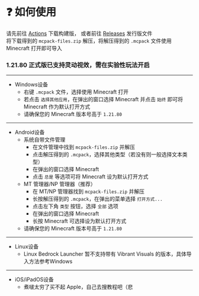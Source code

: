# ❓ 如何使用
请先前往 [Actions](https://github.com/MiaowCham/Vibrant-Visuals-Optimization/actions/workflows/compress-folders.yml) 下载构建版，
或者前往 [Releases](https://github.com/MiaowCham/Vibrant-Visuals-Optimization/releases/latest) 发行版文件<br>
将下载得到的 `mcpack-files.zip` 解压，将解压得到的 `.mcpack` 文件使用 Minecraft 打开即可导入


### 1.21.80 正式版已支持灵动视效，需在实验性玩法开启

---

- Windows设备 
    - 右键 `.mcpack` 文件，选择使用 Minecraft 打开
    - 若点击 `选择其他应用`，在弹出的窗口选择 Minecraft 并点击 `始终` 即可将 Minecraft 作为默认打开方式
    - 请确保您的 Minecraft 版本号高于 `1.21.80`

---

- Android设备 
    - 系统自带文件管理
      - 在文件管理中找到 `mcpack-files.zip` 并解压
      - 点击解压得到的 `.mcpack`，选择其他类型（若没有则一般选择文本类型）
      - 在弹出的窗口选择 Minecraft
      - 点击 `总是` 等选项可将 Minecraft 设为默认打开方式
    - MT 管理器/NP 管理器（推荐）
      - 在 MT/NP 管理器找到 `mcpack-files.zip` 并解压
      - 长按解压得到的 `.mcpack`，在弹出的菜单选择 `打开方式...`
      - 点击左下角 `类型` 按钮，选择 `全部` 选项
      - 在弹出的窗口选择 Minecraft
      - 长按 Minecraft 可选择设为默认打开方式
    - 请确保您的 Minecraft 版本号高于 `1.21.80`

---

- Linux设备
    - Linux Bedrock Launcher 暂不支持带有 Vibrant Visuals 的版本，具体导入方法参考Windows

---

- iOS/iPadOS设备
    - 煮啵太穷了买不起 Apple，自己去搜教程吧（悲
